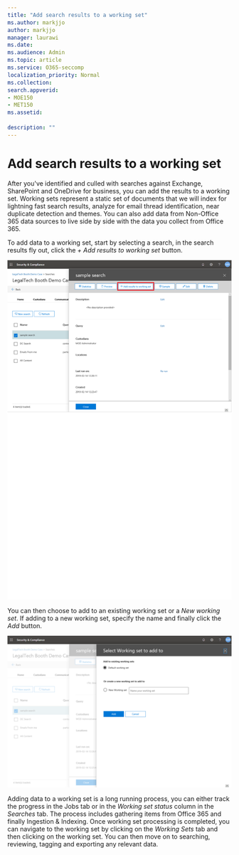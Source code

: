```yaml
---
title: "Add search results to a working set"
ms.author: markjjo
author: markjjo
manager: laurawi
ms.date: 
ms.audience: Admin
ms.topic: article
ms.service: O365-seccomp
localization_priority: Normal
ms.collection: 
search.appverid: 
- MOE150
- MET150
ms.assetid: 

description: ""
---
```


# Add search results to a working set

After you've identified and culled with searches against Exchange, SharePoint and OneDrive for business, you can add the results to a working set. Working sets represent a static set of documents that we will index for lightning fast search results, analyze for email thread identification, near duplicate detection and themes.  You can also add data from Non-Office 365 data sources to live side by side with the data you collect from Office 365.

To add data to a working set, start by selecting a search, in the search results fly out, click the *+ Add results to working set* button.

![Adding data to a working set](../media/c1b4fc00-7a15-4587-b9b0-ce594bb02e4d.png)

You can then choose to add to an existing working set or a *New working set*.  If adding to a new working set, specify the name and finally click the *Add* button.

![Select a working set](../media/e8c6ab51-da8d-4c39-9b21-26bfdf453fb9.png)

Adding data to a working set is a long running process, you can either track the progress in the Jobs tab or in the *Working set status* column in the *Searches* tab.  The process includes gathering items from Office 365 and finally Ingestion & Indexing.  Once working set processing is completed, you can navigate to the working set by clicking on the *Working Sets* tab and then clicking on the working set.  You can then move on to searching, reviewing, tagging and exporting any relevant data.